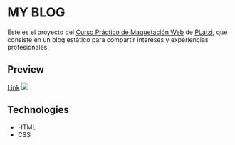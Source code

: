 # MY BLOG 
Este es el proyecto del [Curso Práctico de Maquetación Web](https://platzi.com/clases/practico-css/) de [PLatzi](https://platzi.com), que consiste en un blog estático para compartir intereses y experiencias profesionales.
## Preview 
[Link](https://platzi.com/clases/practico-css/ "Link")
![](https://static.platzi.com/media/landing-projects/Proyecto-Practico-HTML-CSS.png)
## Technologies
- HTML
- CSS


